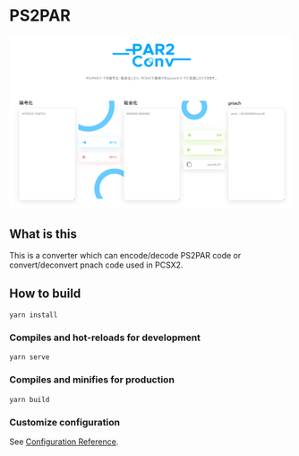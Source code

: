 # PS2PAR
![Screenshot](./.img/screenshot.png)


## What is this
This is a converter which can encode/decode PS2PAR code or convert/deconvert pnach code used in PCSX2.

## How to build
```
yarn install
```

### Compiles and hot-reloads for development
```
yarn serve
```

### Compiles and minifies for production
```
yarn build
```

### Customize configuration
See [Configuration Reference](https://cli.vuejs.org/config/).
